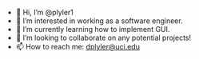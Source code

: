 - 👋 Hi, I’m @plyler1
- 👀 I’m interested in working as a software engineer.
- 🌱 I’m currently learning how to implement GUI.
- 💞️ I’m looking to collaborate on any potential projects!
- 📫 How to reach me: dplyler@uci.edu

<!---
plyler1/plyler1 is a ✨ special ✨ repository because its `README.md` (this file) appears on your GitHub profile.
You can click the Preview link to take a look at your changes.
--->

